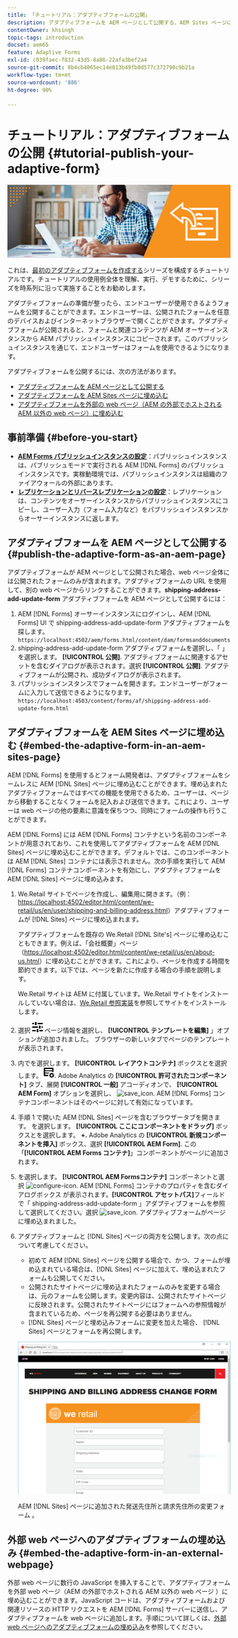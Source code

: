 ```yaml
---
title: 「チュートリアル：アダプティブフォームの公開」
description: アダプティブフォームを AEM ページとして公開する、AEM Sites ページにフォームを埋め込む、外部 web ページにアダプティブフォームを埋め込む
contentOwner: khsingh
topic-tags: introduction
docset: aem65
feature: Adaptive Forms
exl-id: c039faec-f832-43d5-8a86-22afa3bef2a4
source-git-commit: 8b4cb4065ec14e813b49fb0d577c372790c9b21a
workflow-type: tm+mt
source-wordcount: '886'
ht-degree: 90%

---
```


# チュートリアル：アダプティブフォームの公開 {#tutorial-publish-your-adaptive-form}

![Hero-image](do-not-localize/13-publish-your-adaptive-form-small.png)

これは、[最初のアダプティブフォームを作成する](https://helpx.adobe.com/jp/experience-manager/6-3/forms/using/create-your-first-adaptive-form.html)シリーズを構成するチュートリアルです。チュートリアルの使用例全体を理解、実行、デモするために、シリーズを時系列に沿って実施することをお勧めします。

アダプティブフォームの準備が整ったら、エンドユーザーが使用できるようフォームを公開することができます。エンドユーザーは、公開されたフォームを任意のデバイスおよびインターネットブラウザーで開くことができます。アダプティブフォームが公開されると、フォームと関連コンテンツが AEM オーサーインスタンスから AEM パブリッシュインスタンスにコピーされます。このパブリッシュインスタンスを通じて、エンドユーザーはフォームを使用できるようになります。

アダプティブフォームを公開するには、次の方法があります。

* [アダプティブフォームを AEM ページとして公開する](../../forms/using/publish-your-adaptive-form.md#publish-the-adaptive-form-as-an-aem-page)
* [アダプティブフォームを AEM Sites ページに埋め込む](#embed-the-adaptive-form-in-an-aem-sites-page)
* [アダプティブフォームを外部の web ページ（AEM の外部でホストされる AEM 以外の web ページ）に埋め込む](../../forms/using/publish-your-adaptive-form.md)

## 事前準備 {#before-you-start}

* **[AEM Forms パブリッシュインスタンスの設定](https://helpx.adobe.com/jp/experience-manager/6-3/forms/using/installing-configuring-aem-forms-osgi.html)**：パブリッシュインスタンスは、パブリッシュモードで実行される AEM [!DNL Forms] のパブリッシュインスタンスです。実稼動環境では、パブリッシュインスタンスは組織のファイアウォールの外部にあります。
* **[レプリケーションとリバースレプリケーションの設定](https://helpx.adobe.com/jp/experience-manager/6-3/help/sites-deploying/replication.html)**：レプリケーションは、コンテンツをオーサーインスタンスからパブリッシュインスタンスにコピーし、ユーザー入力（フォーム入力など）をパブリッシュインスタンスからオーサーインスタンスに返します。

## アダプティブフォームを AEM ページとして公開する {#publish-the-adaptive-form-as-an-aem-page}

アダプティブフォームが AEM ページとして公開された場合、web ページ全体には公開されたフォームのみが含まれます。アダプティブフォームの URL を使用して、別の web ページからリンクすることができます。**shipping-address-add-update-form** アダプティブフォームを AEM ページとして公開するには：

1. AEM [!DNL Forms] オーサーインスタンスにログインし、AEM [!DNL Forms] UI で shipping-address-add-update-form アダプティブフォームを探します。
   `https://localhost:4502/aem/forms.html/content/dam/formsanddocuments`
1. shipping-address-add-update-form アダプティブフォームを選択し、「 」を選択します。 **[!UICONTROL 公開]**. アダプティブフォームに関連するアセットを含むダイアログが表示されます。選択 **[!UICONTROL 公開]**. アダプティブフォームが公開され、成功ダイアログが表示されます。
1. パブリッシュインスタンスでフォームを開きます。エンドユーザーがフォームに入力して送信できるようになります。
   `https://localhost:4503/content/forms/af/shipping-address-add-update-form.html`

## アダプティブフォームを AEM Sites ページに埋め込む {#embed-the-adaptive-form-in-an-aem-sites-page}

AEM [!DNL Forms] を使用するとフォーム開発者は、アダプティブフォームをシームレスに AEM [!DNL Sites] ページに埋め込むことができます。埋め込まれたアダプティブフォームではすべての機能を使用できるため、ユーザーは、ページから移動することなくフォームを記入および送信できます。これにより、ユーザーは web ページの他の要素に意識を保ちつつ、同時にフォームの操作も行うことができます。

AEM [!DNL Forms] には AEM [!DNL Forms] コンテナという名前のコンポーネントが用意されており、これを使用してアダプティブフォームを AEM [!DNL Sites] ページに埋め込むことができます。デフォルトでは、このコンポーネントは AEM [!DNL Sites] コンテナには表示されません。次の手順を実行して AEM [!DNL Forms] コンテナコンポーネントを有効にし、アダプティブフォームを AEM [!DNL Sites] ページに埋め込みます。

1. We.Retail サイトでページを作成し、編集用に開きます。（例：[https://localhost:4502/editor.html/content/we-retail/us/en/user/shipping-and-billing-address.html](https://localhost:4502/editor.html/content/we-retail/us/en/user/shipping-and-billing-address.html)）アダプティブフォームが [!DNL Sites] ページに埋め込まれます。

   アダプティブフォームを既存の We.Retail [!DNL Site's] ページに埋め込むこともできます。例えば、「会社概要」ページ（[https://localhost:4502/editor.html/content/we-retail/us/en/about-us.html](https://localhost:4502/editor.html/content/we-retail/us/en/about-us.html)）に埋め込むことができます。これにより、ページを作成する時間を節約できます。以下では、ページを新たに作成する場合の手順を説明します。

   We.Retail サイトは AEM に付属しています。We.Retail サイトをインストールしていない場合は、[We.Retail 参照実装](https://helpx.adobe.com/jp/experience-manager/6-3/help/sites-developing/we-retail.html)を参照してサイトをインストールします。

1. 選択 ![プロパティ](assets/properties.png) ページ情報を選択し、 **[!UICONTROL テンプレートを編集]** 」オプションが追加されました。 ブラウザーの新しいタブでページのテンプレートが表示されます。
1. 内でを選択します。 **[!UICONTROL レイアウトコンテナ]** ボックスとを選択します。 ![フィード管理](assets/feedmanagement.png). Adobe Analytics の **[!UICONTROL 許可されたコンポーネント]** タブ、展開 **[!UICONTROL 一般]** アコーディオンで、 **[!UICONTROL AEM Form]** オプションを選択し、 ![save_icon](assets/save_icon.svg). AEM [!DNL Forms] コンテナコンポーネントはそのページに対して有効になっています。

1. 手順 1 で開いた AEM [!DNL Sites] ページを含むブラウザータブを開きます。  を選択します。 **[!UICONTROL ここにコンポーネントをドラッグ]** ボックスとを選択します。 **+.** Adobe Analytics の **[!UICONTROL 新規コンポーネントを挿入]** ボックス、選択 **[!UICONTROL AEM Form]**. この「**[!UICONTROL AEM Forms コンテナ]**」コンポーネントがページに追加されます。
1. を選択します。 **[!UICONTROL AEM Formsコンテナ]** コンポーネントと選択 ![configure-icon](assets/configure-icon.svg). AEM [!DNL Forms] コンテナのプロパティを含むダイアログボックス が表示されます。**[!UICONTROL アセットパス]**&#x200B;フィールドで「 shipping-address-add-update-form 」アダプティブフォームを参照して選択してください。選択 ![save_icon](assets/save_icon.svg). アダプティブフォームがページに埋め込まれました。
1. アダプティブフォームと [!DNL Sites] ページの両方を公開します。次の点について考慮してください。

   * 初めて AEM [!DNL Sites] ページを公開する場合で、かつ、フォームが埋め込まれている場合は、[!DNL Sites] ページに加えて、埋め込まれたフォームも公開してください。
   * 公開されたサイトページに埋め込まれたフォームのみを変更する場合は、元のフォームを公開します。変更内容は、公開されたサイトページに反映されます。公開されたサイトページにはフォームへの参照情報が含まれているため、ページを再公開する必要はありません。
   *  [!DNL Sites] ページと埋め込みフォームに変更を加えた場合、 [!DNL Sites] ページとフォームを再公開します。

     ![embed-in-aem-sites](assets/embed-in-aem-sites.png)

   AEM [!DNL Sites] ページに追加された発送先住所と請求先住所の変更フォーム 。

## 外部 web ページへのアダプティブフォームの埋め込み {#embed-the-adaptive-form-in-an-external-webpage}

外部 web ページに数行の JavaScript を挿入することで、アダプティブフォームを外部 web ページ（AEM の外部でホストされる AEM 以外の web ページ ）に埋め込むことができます。JavaScript コードは、アダプティブフォームおよび関連リソースの HTTP リクエストを AEM [!DNL Forms] サーバーに送信し、アダプティブフォームを web ページに追加します。手順について詳しくは、[外部 web ページへのアダプティブフォームの埋め込み](/help/forms/using/embed-adaptive-form-external-web-page.md)を参照してください。
